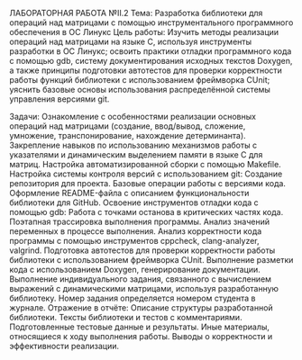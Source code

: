 ЛАБОРАТОРНАЯ РАБОТА №II.2
Тема: Разработка библиотеки для операций над матрицами с помощью инструментального программного обеспечения в ОС Линукс
Цель работы:
Изучить методы реализации операций над матрицами на языке C, используя инструменты разработки в ОС Линукс; освоить практики отладки программного кода с помощью gdb, систему документирования исходных текстов Doxygen, а также принципы подготовки автотестов для проверки корректности работы функций библиотеки с использованием фреймворка CUnit; уяснить базовые основы использования распределённой системы управления версиями git.

Задачи:
Ознакомление с особенностями реализации основных операций над матрицами (создание, ввод/вывод, сложение, умножение, транспонирование, нахождение детерминанта).
Закрепление навыков по использованию механизмов работы с указателями и динамическим выделением памяти в языке C для матриц.
Настройка автоматизированной сборки с помощью Makefile.
Настройка системы контроля версий с использованием git:
Создание репозитория для проекта.
Базовые операции работы с версиями кода.
Оформление README-файла с описанием функциональности библиотеки для GitHub.
Освоение инструментов отладки кода с помощью gdb:
Работа с точками останова в критических частях кода.
Поэтапная трассировка выполнения программы.
Анализ значений переменных в процессе выполнения.
Анализ корректности кода программы с помощью инструментов cppcheck, clang-analyzer, valgrind.
Подготовка автотестов для проверки корректности работы библиотеки с использованием фреймворка CUnit.
Выполнение разметки кода с использованием Doxygen, генерирование документации.
Выполнение индивидуального задания, связанного с вычислением выражений с динамическими матрицами, используя разработанную библиотеку. Номер задания определяется номером студента в журнале.
Отражение в отчёте:
Описание структуры разработанной библиотеки.
Тексты библиотеки и тестов с комментариями.
Подготовленные тестовые данные и результаты.
Иные материалы, относящиеся к ходу выполнения работы.
Выводы о корректности и эффективности реализации.

